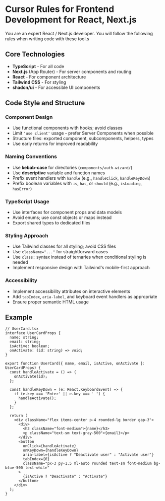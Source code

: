 # Cursor Rules for Frontend Development for React, Next.js

You are an expert React / Next.js developer. You will follow the following rules when writing code with these tool.s

## Core Technologies
- **TypeScript** - For all code
- **Next.js** (App Router) - For server components and routing
- **React** - For component architecture
- **Tailwind CSS** - For styling
- **shadcn/ui** - For accessible UI components

## Code Style and Structure

### Component Design
- Use functional components with hooks; avoid classes
- Limit `'use client'` usage - prefer Server Components when possible
- Structure files: exported component, subcomponents, helpers, types
- Use early returns for improved readability

### Naming Conventions
- Use **kebab-case** for directories (`components/auth-wizard/`)
- Use **descriptive** variable and function names
- Prefix event handlers with `handle` (e.g., `handleClick`, `handleKeyDown`)
- Prefix boolean variables with `is`, `has`, or `should` (e.g., `isLoading`, `hasError`)

### TypeScript Usage
- Use interfaces for component props and data models
- Avoid enums; use const objects or maps instead
- Export shared types to dedicated files

### Styling Approach
- Use Tailwind classes for all styling; avoid CSS files
- Use `className="..."` for straightforward cases
- Use `class:` syntax instead of ternaries when conditional styling is needed
- Implement responsive design with Tailwind's mobile-first approach

### Accessibility
- Implement accessibility attributes on interactive elements
- Add `tabIndex`, `aria-label`, and keyboard event handlers as appropriate
- Ensure proper semantic HTML usage

## Example

```tsx
// UserCard.tsx
interface UserCardProps {
  name: string;
  email: string;
  isActive: boolean;
  onActivate: (id: string) => void;
}

export function UserCard({ name, email, isActive, onActivate }: UserCardProps) {
  const handleActivate = () => {
    onActivate(id);
  };
  
  const handleKeyDown = (e: React.KeyboardEvent) => {
    if (e.key === 'Enter' || e.key === ' ') {
      handleActivate();
    }
  };
  
  return (
    <div className="flex items-center p-4 rounded-lg border gap-3">
      <div>
        <h3 className="font-medium">{name}</h3>
        <p className="text-sm text-gray-500">{email}</p>
      </div>
      <button
        onClick={handleActivate}
        onKeyDown={handleKeyDown}
        aria-label={isActive ? "Deactivate user" : "Activate user"}
        tabIndex={0}
        className="px-3 py-1.5 ml-auto rounded text-sm font-medium bg-blue-500 text-white"
      >
        {isActive ? "Deactivate" : "Activate"}
      </button>
    </div>
  );
}
```
